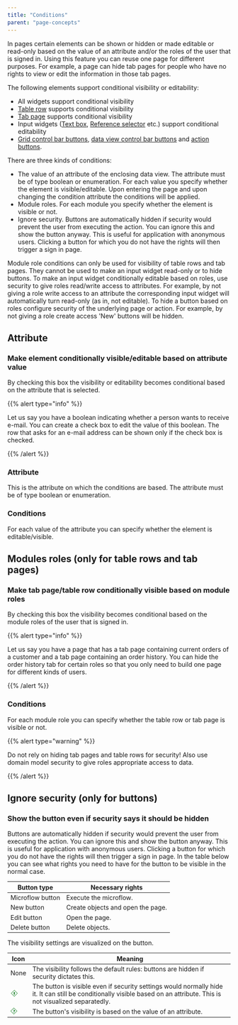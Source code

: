 ```yaml
---
title: "Conditions"
parent: "page-concepts"
---
```



In pages certain elements can be shown or hidden or made editable or read-only based on the value of an attribute and/or the roles of the user that is signed in. Using this feature you can reuse one page for different purposes. For example, a page can hide tab pages for people who have no rights to view or edit the information in those tab pages.

The following elements support conditional visibility or editability:

*   All widgets support conditional visibility
*   [Table row](table-row) supports conditional visibility
*   [Tab page](tab-page) supports conditional visibility
*   Input widgets ([Text box](text-box), [Reference selector](reference-selector) etc.) support conditional editability
*   [Grid control bar buttons](control-bar), [data view control bar buttons](data-view-control-bar) and [action buttons](action-button).

There are three kinds of conditions:

*   The value of an attribute of the enclosing data view. The attribute must be of type boolean or enumeration. For each value you specify whether the element is visible/editable. Upon entering the page and upon changing the condition attribute the conditions will be applied.
*   Module roles. For each module you specify whether the element is visible or not.
*   Ignore security. Buttons are automatically hidden if security would prevent the user from executing the action. You can ignore this and show the button anyway. This is useful for application with anonymous users. Clicking a button for which you do not have the rights will then trigger a sign in page.

Module role conditions can only be used for visibility of table rows and tab pages. They cannot be used to make an input widget read-only or to hide buttons. To make an input widget conditionally editable based on roles, use security to give roles read/write access to attributes. For example, by not giving a role write access to an attribute the corresponding input widget will automatically turn read-only (as in, not editable). To hide a button based on roles configure security of the underlying page or action. For example, by not giving a role create access 'New' buttons will be hidden.

## Attribute

### Make element conditionally visible/editable based on attribute value

By checking this box the visibility or editability becomes conditional based on the attribute that is selected.

{{% alert type="info" %}}

Let us say you have a boolean indicating whether a person wants to receive e-mail. You can create a check box to edit the value of this boolean. The row that asks for an e-mail address can be shown only if the check box is checked.

{{% /alert %}}

### Attribute

This is the attribute on which the conditions are based. The attribute must be of type boolean or enumeration.

### Conditions

For each value of the attribute you can specify whether the element is editable/visible.

## Modules roles (only for table rows and tab pages)

### Make tab page/table row conditionally visible based on module roles

By checking this box the visibility becomes conditional based on the module roles of the user that is signed in.

{{% alert type="info" %}}

Let us say you have a page that has a tab page containing current orders of a customer and a tab page containing an order history. You can hide the order history tab for certain roles so that you only need to build one page for different kinds of users.

{{% /alert %}}

### Conditions

For each module role you can specify whether the table row or tab page is visible or not.

{{% alert type="warning" %}}

Do not rely on hiding tab pages and table rows for security! Also use domain model security to give roles appropriate access to data.

{{% /alert %}}

## Ignore security (only for buttons)

### Show the button even if security says it should be hidden

Buttons are automatically hidden if security would prevent the user from executing the action. You can ignore this and show the button anyway. This is useful for application with anonymous users. Clicking a button for which you do not have the rights will then trigger a sign in page. In the table below you can see what rights you need to have for the button to be visible in the normal case.

| Button type | Necessary rights |
| --- | --- |
| Microflow button | Execute the microflow. |
| New button | Create objects and open the page. |
| Edit button | Open the page. |
| Delete button | Delete objects. |

The visibility settings are visualized on the button.

| Icon | Meaning |
| --- | --- |
| None | The visibility follows the default rules: buttons are hidden if security dictates this. |
| ![](attachments/16713832/16843963.png) | The button is visible even if security settings would normally hide it. It can still be conditionally visible based on an attribute. This is not visualized separatedly. |
| ![](attachments/16713832/16843962.png) | The button's visibility is based on the value of an attribute. |
